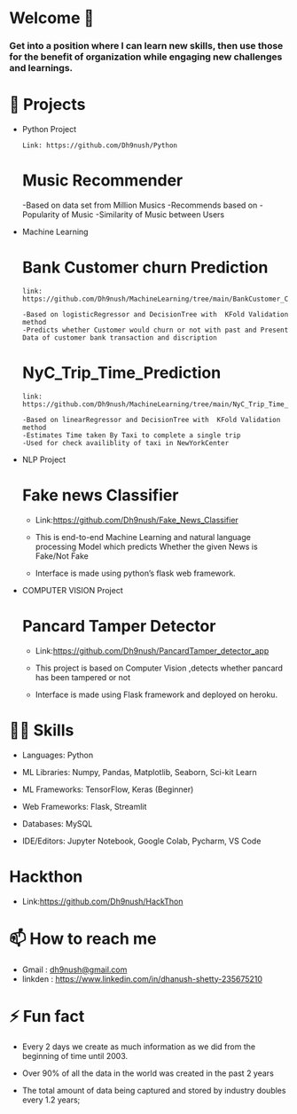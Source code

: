 # Welcome  👋



<!--
*Dh9nush/Dh9nush* is a ✨ special ✨ repository because its `README.md` (this file) appears on your GitHub profile.

Here are some ideas to get you started:

- 🔭 I’m currently working on ...
- 🌱 I’m currently learning ...
- 👯 I’m looking to collaborate on ...
- 🤔 I’m looking for help with ...
- 💬 Ask me about ...
- 📫 How to reach me: ...
- 😄 Pronouns: ...
- ⚡ Fun fact: ...
-->

### Get into a position where I can learn new skills, then use those for the benefit of organization while engaging new challenges and learnings.



# 📑 Projects 
- Python Project
     
      Link: https://github.com/Dh9nush/Python
      
     # Music Recommender
     
     -Based on data set  from Million Musics 
     -Recommends based on
     -Popularity of Music
     -Similarity of Music between Users
- Machine Learning

     # Bank Customer churn Prediction
      link: https://github.com/Dh9nush/MachineLearning/tree/main/BankCustomer_Churn_predection
      
      -Based on logisticRegressor and DecisionTree with  KFold Validation method 
      -Predicts whether Customer would churn or not with past and Present Data of customer bank transaction and discription
      
     # NyC_Trip_Time_Prediction
      link: https://github.com/Dh9nush/MachineLearning/tree/main/NyC_Trip_Time_Project/Model
      
      -Based on linearRegressor and DecisionTree with  KFold Validation method
      -Estimates Time taken By Taxi to complete a single trip 
      -Used for check availiblity of taxi in NewYorkCenter
      
      
      
- NLP Project
     
     # Fake news Classifier
     - Link:https://github.com/Dh9nush/Fake_News_Classifier
     
     - This is end-to-end Machine Learning and natural language processing Model which predicts Whether the given News is Fake/Not Fake
     - Interface is made using python’s flask web framework.


- COMPUTER VISION Project

     # Pancard Tamper Detector
     - Link:https://github.com/Dh9nush/PancardTamper_detector_app
     
     - This project is based on Computer Vision ,detects whether pancard  has been tampered or not
     - Interface is made using Flask framework and deployed on heroku.




   
   
# 🤹‍♂️ Skills
   - Languages: Python
   
   - ML Libraries: Numpy, Pandas, Matplotlib, Seaborn, Sci-kit Learn
   
   - ML Frameworks: TensorFlow, Keras (Beginner)
   
   - Web Frameworks: Flask, Streamlit
   
   - Databases: MySQL
   
   - IDE/Editors: Jupyter Notebook, Google Colab, Pycharm, VS Code
   
# Hackthon
   - Link:https://github.com/Dh9nush/HackThon
     
     
# 📫 How to reach me 
   
   
   - Gmail : dh9nush@gmail.com
   - linkden : https://www.linkedin.com/in/dhanush-shetty-235675210
     
     
# ⚡ Fun fact 
   - Every 2 days we create as much information as we did from the beginning of time until 2003.
   
   - Over 90% of all the data in the world was created in the past 2 years
   
   - The total amount of data being captured and stored by industry doubles every 1.2 years;
